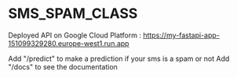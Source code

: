 # SMS_SPAM_CLASS

Deployed API on Google Cloud Platform : https://my-fastapi-app-151099329280.europe-west1.run.app

Add "/predict" to make a prediction if your sms is a spam or not
Add "/docs" to see the documentation 
